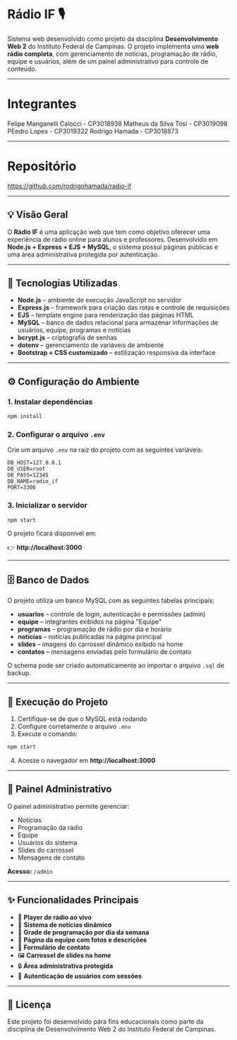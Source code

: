 # Rádio IF 🎙️

Sistema web desenvolvido como projeto da disciplina **Desenvolvimento Web 2** do Instituto Federal de Campinas. O projeto implementa uma **web rádio completa**, com gerenciamento de notícias, programação de rádio, equipe e usuários, além de um painel administrativo para controle de conteúdo.

---

# Integrantes

Felipe Manganelli Calocci - CP3018938
Matheus da Silva Tosi - CP3019098
PEedro Lopes - CP3019322
Rodrigo Hamada - CP3018873

---

# Repositório

https://github.com/rodrigohamada/radio-if

---

## 💡 Visão Geral

O **Rádio IF** é uma aplicação web que tem como objetivo oferecer uma experiência de rádio online para alunos e professores. Desenvolvido em **Node.js + Express + EJS + MySQL**, o sistema possui páginas públicas e uma área administrativa protegida por autenticação.

---

## 🧰 Tecnologias Utilizadas

- **Node.js** – ambiente de execução JavaScript no servidor
- **Express.js** – framework para criação das rotas e controle de requisições
- **EJS** – template engine para renderização das páginas HTML
- **MySQL** – banco de dados relacional para armazenar informações de usuários, equipe, programas e notícias
- **bcrypt.js** – criptografia de senhas
- **dotenv** – gerenciamento de variáveis de ambiente
- **Bootstrap + CSS customizado** – estilização responsiva da interface

---

## ⚙️ Configuração do Ambiente

### 1. Instalar dependências
```bash
npm install
```

### 2. Configurar o arquivo `.env`

Crie um arquivo `.env` na raiz do projeto com as seguintes variáveis:
```env
DB_HOST=127.0.0.1
DB_USER=root
DB_PASS=12345
DB_NAME=radio_if
PORT=3306
```

### 3. Inicializar o servidor
```bash
npm start
```

O projeto ficará disponível em:

👉 **http://localhost:3000**

---

## 🗄️ Banco de Dados

O projeto utiliza um banco MySQL com as seguintes tabelas principais:

- **usuarios** – controle de login, autenticação e permissões (admin)
- **equipe** – integrantes exibidos na página "Equipe"
- **programas** – programação de rádio por dia e horário
- **noticias** – notícias publicadas na página principal
- **slides** – imagens do carrossel dinâmico exibido na home
- **contatos** – mensagens enviadas pelo formulário de contato

O schema pode ser criado automaticamente ao importar o arquivo `.sql` de backup.

---

## 🚀 Execução do Projeto

1. Certifique-se de que o MySQL está rodando
2. Configure corretamente o arquivo `.env`
3. Execute o comando:
```bash
npm start
```

4. Acesse o navegador em **http://localhost:3000**

---

## 🔐 Painel Administrativo

O painel administrativo permite gerenciar:

- Notícias
- Programação da rádio
- Equipe
- Usuários do sistema
- Slides do carrossel
- Mensagens de contato

**Acesso:** `/admin`

---

## ✨ Funcionalidades Principais

- 🎵 **Player de rádio ao vivo**
- 📰 **Sistema de notícias dinâmico**
- 📅 **Grade de programação por dia da semana**
- 👥 **Página da equipe com fotos e descrições**
- 📧 **Formulário de contato**
- 🖼️ **Carrossel de slides na home**
- 🔒 **Área administrativa protegida**
- 🔑 **Autenticação de usuários com sessões**

---

## 📄 Licença

Este projeto foi desenvolvido para fins educacionais como parte da disciplina de Desenvolvimento Web 2 do Instituto Federal de Campinas.



